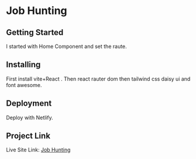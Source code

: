 # Job Hunting

## Getting Started

I started with Home Component and set the raute.

## Installing

First install vite+React . Then react rauter dom then tailwind css daisy ui and font awesome.

## Deployment

Deploy with Netlify.

## Project Link

Live Site Link: [Job Hunting](https://profound-fairy-3dfe60.netlify.app)
